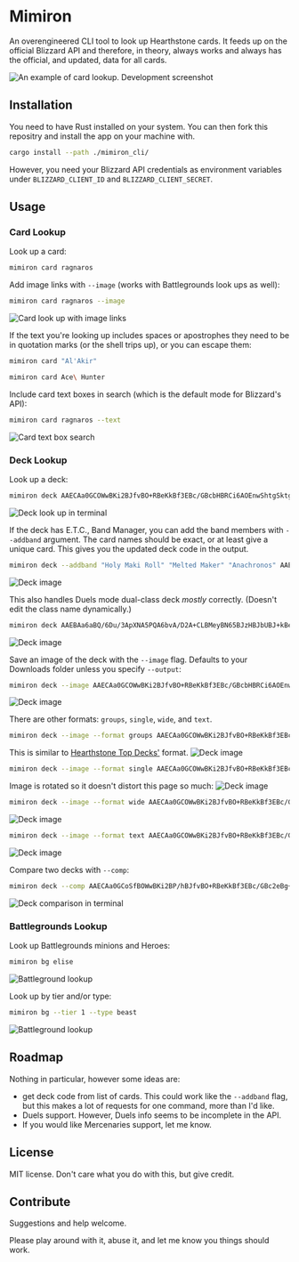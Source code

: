 # Mimiron

An overengineered CLI tool to look up Hearthstone cards. It feeds up on the official Blizzard API and therefore, in theory, always works and always has the official, and updated, data for all cards.

![An example of card lookup. Development screenshot](README/cardlookup.png)

## Installation

You need to have Rust installed on your system. You can then fork this repositry and install the app on your machine with.

```sh
cargo install --path ./mimiron_cli/
```

However, you need your Blizzard API credentials as environment variables under `BLIZZARD_CLIENT_ID` and `BLIZZARD_CLIENT_SECRET`.

## Usage

### Card Lookup

Look up a card:

```sh
mimiron card ragnaros
```

Add image links with `--image` (works with Battlegrounds look ups as well):

```sh
mimiron card ragnaros --image
```

![Card look up with image links](README/cardimagelookup.png)

If the text you're looking up includes spaces or apostrophes they need to be in quotation marks (or the shell trips up), or you can escape them:

```sh
mimiron card "Al'Akir"
```

```sh
mimiron card Ace\ Hunter
```

Include card text boxes in search (which is the default mode for Blizzard's API):

```sh
mimiron card ragnaros --text
```

![Card text box search](README/cardtextlookup.png)

### Deck Lookup

Look up a deck:

```sh
mimiron deck AAECAa0GCOWwBKi2BJfvBO+RBeKkBf3EBc/GBcbHBRCi6AOEnwShtgSktgSWtwT52wS43AS63ASGgwXgpAW7xAW7xwX7+AW4ngbPngbRngYAAQO42QT9xAX/4QT9xAXFpQX9xAUAAA==
```

![Deck look up in terminal](README/decklookup.png)

If the deck has E.T.C., Band Manager, you can add the band members with `--addband` argument. The card names should be exact, or at least give a unique card. This gives you the updated deck code in the output.

```sh
mimiron deck --addband "Holy Maki Roll" "Melted Maker" "Anachronos" AAECAZ8FBsvEBf3EBcHGBYv+BY3+BdiBBgzJoATquQTavQTA4gSgmQXBxAXu6QWt7QWK/gXCggaOlQaGowYA 
```

![Deck image](README/addbanddecklookup.png)

This also handles Duels mode dual-class deck *mostly* correctly. (Doesn't edit the class name dynamically.)

```sh
mimiron deck AAEBAa6aBQ/6Du/3ApXNA5PQA6bvA/D2A+CLBMeyBN65BJzHBJbUBJ+kBeKkBc+eBrChBgAAAA==
```

![Deck image](README/duelsdecklookup.png)

Save an image of the deck with the `--image` flag. Defaults to your Downloads folder unless you specify `--output`:

```sh
mimiron deck --image AAECAa0GCOWwBKi2BJfvBO+RBeKkBf3EBc/GBcbHBRCi6AOEnwShtgSktgSWtwT52wS43AS63ASGgwXgpAW7xAW7xwX7+AW4ngbPngbRngYAAQO42QT9xAX/4QT9xAXFpQX9xAUAAA== 
```

![Deck image](README/deckimagesquare.png)


There are other formats: `groups`, `single`, `wide`, and `text`.

```sh
mimiron deck --image --format groups AAECAa0GCOWwBKi2BJfvBO+RBeKkBf3EBc/GBcbHBRCi6AOEnwShtgSktgSWtwT52wS43AS63ASGgwXgpAW7xAW7xwX7+AW4ngbPngbRngYAAQO42QT9xAX/4QT9xAXFpQX9xAUAAA== 
```
This is similar to [Hearthstone Top Decks'](https://www.hearthstonetopdecks.com) format.
![Deck image](README/deckimage.png)

```sh
mimiron deck --image --format single AAECAa0GCOWwBKi2BJfvBO+RBeKkBf3EBc/GBcbHBRCi6AOEnwShtgSktgSWtwT52wS43AS63ASGgwXgpAW7xAW7xwX7+AW4ngbPngbRngYAAQO42QT9xAX/4QT9xAXFpQX9xAUAAA== 
```
Image is rotated so it doesn't distort this page so much:
![Deck image](README/deckimagesingle.png)

```sh
mimiron deck --image --format wide AAECAa0GCOWwBKi2BJfvBO+RBeKkBf3EBc/GBcbHBRCi6AOEnwShtgSktgSWtwT52wS43AS63ASGgwXgpAW7xAW7xwX7+AW4ngbPngbRngYAAQO42QT9xAX/4QT9xAXFpQX9xAUAAA== 
```

![Deck image](README/deckimagewide.png)

```sh
mimiron deck --image --format text AAECAa0GCOWwBKi2BJfvBO+RBeKkBf3EBc/GBcbHBRCi6AOEnwShtgSktgSWtwT52wS43AS63ASGgwXgpAW7xAW7xwX7+AW4ngbPngbRngYAAQO42QT9xAX/4QT9xAXFpQX9xAUAAA== 
```

![Deck image](README/deckimagetext.png)

Compare two decks with `--comp`:

```sh
mimiron deck --comp AAECAa0GCoSfBOWwBKi2BP/hBJfvBO+RBeKkBf3EBc/GBc2eBg+i6AOhtgSktgSWtwT52wS43AS63ASGgwXgpAW7xAW7xwX7+AW4ngbPngbRngYA AAECAa0GCKG2BKi2BOy6BO+RBc/GBc/2Bdj2Ba//BQv52wS43AS63ASGgwWkkQXgpAW7xwWm8QXt9wXjgAa4ngYA
```

![Deck comparison in terminal](README/deckcompare.png)

### Battlegrounds Lookup

Look up Battlegrounds minions and Heroes:

```sh
mimiron bg elise
```

![Battleground lookup](README/bglookup.png)

Look up by tier and/or type:

```sh
mimiron bg --tier 1 --type beast
```

![Battleground lookup](README/bgtiertypelookup.png)

## Roadmap

Nothing in particular, however some ideas are:

- get deck code from list of cards. This could work like the `--addband` flag, but this makes a lot of requests for one command, more than I'd like.
- Duels support. However, Duels info seems to be incomplete in the API.
- If you would like Mercenaries support, let me know.

## License

MIT license. Don't care what you do with this, but give credit.

## Contribute

Suggestions and help welcome.

Please play around with it, abuse it, and let me know you things should work.